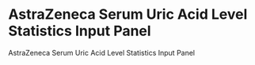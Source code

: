 # AstraZeneca Serum Uric Acid Level Statistics Input Panel
AstraZeneca Serum Uric Acid Level Statistics Input Panel